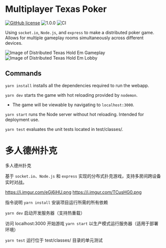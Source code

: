 # Multiplayer Texas Poker

[![GitHub license](https://img.shields.io/github/license/Naereen/StrapDown.js.svg)](https://github.com/ptwu/distributed-texasholdem/blob/master/LICENSE)
![1.0.0](https://img.shields.io/badge/version-1.0.0-blue.svg)
![CI](https://github.com/ptwu/distributed-texasholdem/workflows/CI/badge.svg)

Using `socket.io`, `Node.js`, and `express` to make a distributed poker game. Allows for multiple
gameplay rooms simultaneously across different devices.

![Image of Distributed Texas Hold Em Gameplay](https://i.imgur.com/eGj6iHU.png)
![Image of Distributed Texas Hold Em Lobby](https://i.imgur.com/TCusHG0.png)

## Commands

`yarn install` installs all the dependencies required to run the webapp.

`yarn dev` starts the game with hot reloading provided by `nodemon`.

- The game will be viewable by navigating to `localhost:3000`.

`yarn start` runs the Node server without hot reloading. Intended for deployment use.

`yarn test` evaluates the unit tests located in test/classes/.

# 多人德州扑克

多人德州扑克

基于 `socket.io`、`Node.js` 和 `express` 实现的分布式扑克游戏，支持多房间跨设备实时对战。

https://i.imgur.com/eGj6iHU.png
https://i.imgur.com/TCusHG0.png

指令说明
`yarn install`
安装项目运行所需的所有依赖

`yarn dev`
启动开发服务器（支持热重载）

访问 localhost:3000 开始游戏
`yarn start`
以生产模式运行服务器（适用于部署环境）

`yarn test`
运行位于 test/classes/ 目录的单元测试
